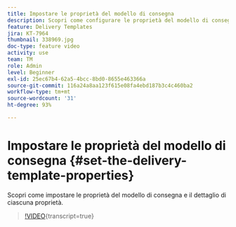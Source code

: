 ```yaml
---
title: Impostare le proprietà del modello di consegna
description: Scopri come configurare le proprietà del modello di consegna.
feature: Delivery Templates
jira: KT-7964
thumbnail: 338969.jpg
doc-type: feature video
activity: use
team: TM
role: Admin
level: Beginner
exl-id: 25ec67b4-62a5-4bcc-8bd0-8655e463366a
source-git-commit: 116a24a8aa123f615e08fa4ebd187b3c4c460ba2
workflow-type: tm+mt
source-wordcount: '31'
ht-degree: 93%

---
```


# Impostare le proprietà del modello di consegna {#set-the-delivery-template-properties}

Scopri come impostare le proprietà del modello di consegna e il dettaglio di ciascuna proprietà.

>[!VIDEO](https://video.tv.adobe.com/v/338969?quality=12&learn=on){transcript=true}
